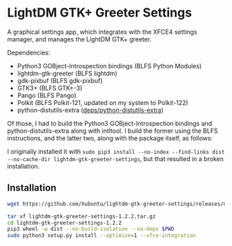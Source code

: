 # LightDM GTK+ Greeter Settings

A graphical settings app, which integrates with the XFCE4 settings manager, and manages the LightDM GTK+ greeter.

Dependencies:
* Python3 GOBject-Introspection bindings (BLFS Python Modules)
* lightdm-gtk-greeter (BLFS lightdm)
* gdk-pixbuf (BLFS gdk-pixbuf)
* GTK3+ (BLFS GTK+-3)
* Pango (BLFS Pango)
* Polkit (BLFS Polkit-121, updated on my system to Polkit-122)
* python-distutils-extra ([deps/python-distutils-extra](./deps/python-distutils-extra.md))

Of those, I had to build the Python3 GOBject-Introspection bindings and python-distutils-extra along with intltool. I build the former using the BLFS instructions, and the latter two, along with the package itself, as follows:

I originally installed it with `sudo pip3 install --no-index --find-links dist --no-cache-dir lightdm-gtk-greeter-settings`, but that resulted in a broken installation.

## Installation

```sh
wget https://github.com/Xubuntu/lightdm-gtk-greeter-settings/releases/download/lightdm-gtk-greeter-settings-1.2.2/lightdm-gtk-greeter-settings-1.2.2.tar.gz

tar xf lightdm-gtk-greeter-settings-1.2.2.tar.gz
cd lightdm-gtk-greeter-settings-1.2.2
pip3 wheel -w dist --no-build-isolation --no-deps $PWD
sudo python3 setup.py install --optimize=1 --xfce-integration
```
